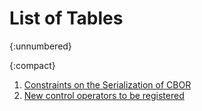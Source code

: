 
# List of Tables
{:unnumbered}

{:compact}
1. [Constraints on the Serialization of CBOR](#tab-constraints)
2. [New control operators to be registered](#tbl-iana-reqs)
